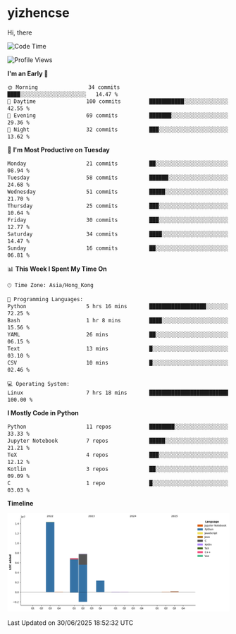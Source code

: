 # yizhencse


Hi, there

<!--START_SECTION:waka-->
![Code Time](http://img.shields.io/badge/Code%20Time-31%20hrs%206%20mins-blue)

![Profile Views](http://img.shields.io/badge/Profile%20Views-0-blue)

**I'm an Early 🐤** 

```text
🌞 Morning                34 commits          ████░░░░░░░░░░░░░░░░░░░░░   14.47 % 
🌆 Daytime                100 commits         ███████████░░░░░░░░░░░░░░   42.55 % 
🌃 Evening                69 commits          ███████░░░░░░░░░░░░░░░░░░   29.36 % 
🌙 Night                  32 commits          ███░░░░░░░░░░░░░░░░░░░░░░   13.62 % 
```
📅 **I'm Most Productive on Tuesday** 

```text
Monday                   21 commits          ██░░░░░░░░░░░░░░░░░░░░░░░   08.94 % 
Tuesday                  58 commits          ██████░░░░░░░░░░░░░░░░░░░   24.68 % 
Wednesday                51 commits          █████░░░░░░░░░░░░░░░░░░░░   21.70 % 
Thursday                 25 commits          ███░░░░░░░░░░░░░░░░░░░░░░   10.64 % 
Friday                   30 commits          ███░░░░░░░░░░░░░░░░░░░░░░   12.77 % 
Saturday                 34 commits          ████░░░░░░░░░░░░░░░░░░░░░   14.47 % 
Sunday                   16 commits          ██░░░░░░░░░░░░░░░░░░░░░░░   06.81 % 
```


📊 **This Week I Spent My Time On** 

```text
🕑︎ Time Zone: Asia/Hong_Kong

💬 Programming Languages: 
Python                   5 hrs 16 mins       ██████████████████░░░░░░░   72.25 % 
Bash                     1 hr 8 mins         ████░░░░░░░░░░░░░░░░░░░░░   15.56 % 
YAML                     26 mins             ██░░░░░░░░░░░░░░░░░░░░░░░   06.15 % 
Text                     13 mins             █░░░░░░░░░░░░░░░░░░░░░░░░   03.10 % 
CSV                      10 mins             █░░░░░░░░░░░░░░░░░░░░░░░░   02.46 % 

💻 Operating System: 
Linux                    7 hrs 18 mins       █████████████████████████   100.00 % 
```

**I Mostly Code in Python** 

```text
Python                   11 repos            ████████░░░░░░░░░░░░░░░░░   33.33 % 
Jupyter Notebook         7 repos             █████░░░░░░░░░░░░░░░░░░░░   21.21 % 
TeX                      4 repos             ███░░░░░░░░░░░░░░░░░░░░░░   12.12 % 
Kotlin                   3 repos             ██░░░░░░░░░░░░░░░░░░░░░░░   09.09 % 
C                        1 repo              █░░░░░░░░░░░░░░░░░░░░░░░░   03.03 % 
```



**Timeline**

![Lines of Code chart](https://raw.githubusercontent.com/yizhencse/yizhencse/main/assets/bar_graph.png)


 Last Updated on 30/06/2025 18:52:32 UTC
<!--END_SECTION:waka-->

